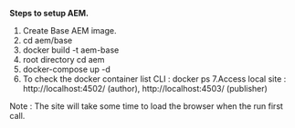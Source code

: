 **Steps to setup AEM.**
1. Create Base AEM image.
2. cd aem/base
3. docker build -t aem-base
4. root directory cd aem
5. docker-compose up -d
6. To check the docker container list CLI : docker ps
7.Access local site : http://localhost:4502/ (author), http://localhost:4503/ (publisher)

Note : The site will take some time to load the browser when the run first call.
   
